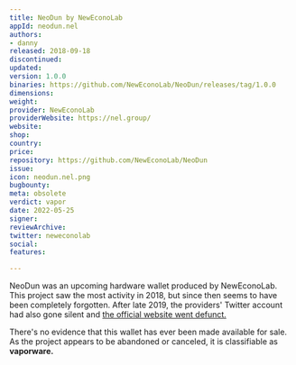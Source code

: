 ```yaml
---
title: NeoDun by NewEconoLab
appId: neodun.nel
authors:
- danny
released: 2018-09-18
discontinued: 
updated: 
version: 1.0.0
binaries: https://github.com/NewEconoLab/NeoDun/releases/tag/1.0.0
dimensions: 
weight: 
provider: NewEconoLab
providerWebsite: https://nel.group/
website: 
shop: 
country: 
price: 
repository: https://github.com/NewEconoLab/NeoDun
issue: 
icon: neodun.nel.png
bugbounty: 
meta: obsolete
verdict: vapor
date: 2022-05-25
signer: 
reviewArchive: 
twitter: neweconolab
social: 
features: 

---
```


NeoDun was an upcoming hardware wallet produced by NewEconoLab. This project saw the most activity in 2018, but since then seems to have been completely forgotten. After late 2019, the providers' Twitter account had also gone silent and [the official website went defunct.](http://www.neodun.com/index-En.html)

There's no evidence that this wallet has ever been made available for sale. As the project appears to be abandoned or canceled, it is classifiable as **vaporware.**
